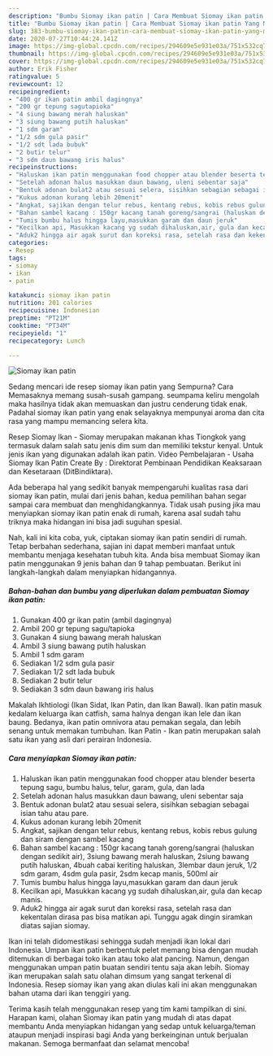 ```yaml
---
description: "Bumbu Siomay ikan patin | Cara Membuat Siomay ikan patin Yang Mudah Dan Praktis"
title: "Bumbu Siomay ikan patin | Cara Membuat Siomay ikan patin Yang Mudah Dan Praktis"
slug: 383-bumbu-siomay-ikan-patin-cara-membuat-siomay-ikan-patin-yang-mudah-dan-praktis
date: 2020-07-27T10:44:24.141Z
image: https://img-global.cpcdn.com/recipes/294609e5e931e03a/751x532cq70/siomay-ikan-patin-foto-resep-utama.jpg
thumbnail: https://img-global.cpcdn.com/recipes/294609e5e931e03a/751x532cq70/siomay-ikan-patin-foto-resep-utama.jpg
cover: https://img-global.cpcdn.com/recipes/294609e5e931e03a/751x532cq70/siomay-ikan-patin-foto-resep-utama.jpg
author: Erik Fisher
ratingvalue: 5
reviewcount: 12
recipeingredient:
- "400 gr ikan patin ambil dagingnya"
- "200 gr tepung sagutapioka"
- "4 siung bawang merah haluskan"
- "3 siung bawang putih haluskan"
- "1 sdm garam"
- "1/2 sdm gula pasir"
- "1/2 sdt lada bubuk"
- "2 butir telur"
- "3 sdm daun bawang iris halus"
recipeinstructions:
- "Haluskan ikan patin menggunakan food chopper atau blender beserta tepung sagu, bumbu halus, telur, garam, gula, dan lada"
- "Setelah adonan halus masukkan daun bawang, uleni sebentar saja"
- "Bentuk adonan bulat2 atau sesuai selera, sisihkan sebagian sebagai isian tahu atau pare."
- "Kukus adonan kurang lebih 20menit"
- "Angkat, sajikan dengan telur rebus, kentang rebus, kobis rebus gulung dan siram dengan sambel kacang"
- "Bahan sambel kacang : 150gr kacang tanah goreng/sangrai (haluskan dengan sedikit air), 3siung bawang merah haluskan, 2siung bawang putih haluskan, 4buah cabai keriting haluskan, 3lembar daun jeruk, 1/2 sdm garam, 4sdm gula pasir, 2sdm kecap manis, 500ml air"
- "Tumis bumbu halus hingga layu,masukkan garam dan daun jeruk"
- "Kecilkan api, Masukkan kacang yg sudah dihaluskan,air, gula dan kecap manis."
- "Aduk2 hingga air agak surut dan koreksi rasa, setelah rasa dan kekentalan dirasa pas bisa matikan api. Tunggu agak dingin siramkan diatas sajian siomay."
categories:
- Resep
tags:
- siomay
- ikan
- patin

katakunci: siomay ikan patin 
nutrition: 201 calories
recipecuisine: Indonesian
preptime: "PT21M"
cooktime: "PT34M"
recipeyield: "1"
recipecategory: Lunch

---
```



![Siomay ikan patin](https://img-global.cpcdn.com/recipes/294609e5e931e03a/751x532cq70/siomay-ikan-patin-foto-resep-utama.jpg)

Sedang mencari ide resep siomay ikan patin yang Sempurna? Cara Memasaknya memang susah-susah gampang. seumpama keliru mengolah maka hasilnya tidak akan memuaskan dan justru cenderung tidak enak. Padahal siomay ikan patin yang enak selayaknya mempunyai aroma dan cita rasa yang mampu memancing selera kita.

Resep Siomay Ikan - Siomay merupakan makanan khas Tiongkok yang termasuk dalam salah satu jenis dim sum dan memiliki tekstur kenyal. Untuk jenis ikan yang digunakan adalah ikan patin. Video Pembelajaran - Usaha Siomay Ikan Patin Create By : Direktorat Pembinaan Pendidikan Keaksaraan dan Kesetaraan (DitBindiktara).

Ada beberapa hal yang sedikit banyak mempengaruhi kualitas rasa dari siomay ikan patin, mulai dari jenis bahan, kedua pemilihan bahan segar sampai cara membuat dan menghidangkannya. Tidak usah pusing jika mau menyiapkan siomay ikan patin enak di rumah, karena asal sudah tahu triknya maka hidangan ini bisa jadi suguhan spesial.


Nah, kali ini kita coba, yuk, ciptakan siomay ikan patin sendiri di rumah. Tetap berbahan sederhana, sajian ini dapat memberi manfaat untuk membantu menjaga kesehatan tubuh kita. Anda bisa membuat Siomay ikan patin menggunakan 9 jenis bahan dan 9 tahap pembuatan. Berikut ini langkah-langkah dalam menyiapkan hidangannya.

<!--inarticleads1-->

##### Bahan-bahan dan bumbu yang diperlukan dalam pembuatan Siomay ikan patin:

1. Gunakan 400 gr ikan patin (ambil dagingnya)
1. Ambil 200 gr tepung sagu/tapioka
1. Gunakan 4 siung bawang merah haluskan
1. Ambil 3 siung bawang putih haluskan
1. Ambil 1 sdm garam
1. Sediakan 1/2 sdm gula pasir
1. Sediakan 1/2 sdt lada bubuk
1. Sediakan 2 butir telur
1. Sediakan 3 sdm daun bawang iris halus


Makalah Ikhtiologi (Ikan Sidat, Ikan Patin, dan Ikan Bawal). Ikan patin masuk kedalam keluarga ikan catfish, sama halnya dengan ikan lele dan ikan baung. Bedanya, ikan patin omnivora atau pemakan segala, dan lebih senang untuk memakan tumbuhan. Ikan Patin - Ikan patin merupakan salah satu ikan yang asli dari perairan Indonesia. 

<!--inarticleads2-->

##### Cara menyiapkan Siomay ikan patin:

1. Haluskan ikan patin menggunakan food chopper atau blender beserta tepung sagu, bumbu halus, telur, garam, gula, dan lada
1. Setelah adonan halus masukkan daun bawang, uleni sebentar saja
1. Bentuk adonan bulat2 atau sesuai selera, sisihkan sebagian sebagai isian tahu atau pare.
1. Kukus adonan kurang lebih 20menit
1. Angkat, sajikan dengan telur rebus, kentang rebus, kobis rebus gulung dan siram dengan sambel kacang
1. Bahan sambel kacang : 150gr kacang tanah goreng/sangrai (haluskan dengan sedikit air), 3siung bawang merah haluskan, 2siung bawang putih haluskan, 4buah cabai keriting haluskan, 3lembar daun jeruk, 1/2 sdm garam, 4sdm gula pasir, 2sdm kecap manis, 500ml air
1. Tumis bumbu halus hingga layu,masukkan garam dan daun jeruk
1. Kecilkan api, Masukkan kacang yg sudah dihaluskan,air, gula dan kecap manis.
1. Aduk2 hingga air agak surut dan koreksi rasa, setelah rasa dan kekentalan dirasa pas bisa matikan api. Tunggu agak dingin siramkan diatas sajian siomay.


Ikan ini telah didomestikasi sehingga sudah menjadi ikan lokal dari Indonesia. Umpan ikan patin berbentuk pelet memang bisa dengan mudah ditemukan di berbagai toko ikan atau toko alat pancing. Namun, dengan menggunakan umpan patin buatan sendiri tentu saja akan lebih. Siomay ikan merupakan salah satu olahan dimsum yang sangat terkenal di Indonesia. Resep siomay ikan yang akan diulas kali ini akan menggunakan bahan utama dari ikan tenggiri yang. 

Terima kasih telah menggunakan resep yang tim kami tampilkan di sini. Harapan kami, olahan Siomay ikan patin yang mudah di atas dapat membantu Anda menyiapkan hidangan yang sedap untuk keluarga/teman ataupun menjadi inspirasi bagi Anda yang berkeinginan untuk berjualan makanan. Semoga bermanfaat dan selamat mencoba!
